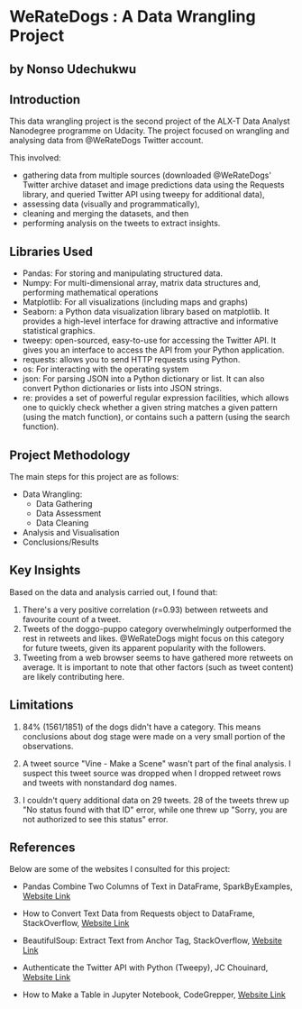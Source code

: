 # WeRateDogs : A Data Wrangling Project
## by Nonso Udechukwu


## Introduction

This data wrangling project is the second project of the ALX-T Data Analyst Nanodegree programme on Udacity. The project focused on wrangling and analysing data from @WeRateDogs Twitter account.

This involved:
   - gathering data from multiple sources (downloaded @WeRateDogs' Twitter archive dataset and image predictions data using the Requests library, and queried Twitter API using tweepy for additional data),
   - assessing data (visually and programmatically),
   - cleaning and merging the datasets, and then
   - performing analysis on the tweets to extract insights.

## Libraries Used
- Pandas: For storing and manipulating structured data.
- Numpy: For multi-dimensional array, matrix data structures and, performing mathematical operations
- Matplotlib: For all visualizations (including maps and graphs)
- Seaborn: a Python data visualization library based on matplotlib. It provides a high-level interface for drawing attractive and informative statistical graphics.
- tweepy: open-sourced, easy-to-use for accessing the Twitter API. It gives you an interface to access the API from your Python application.
- requests: allows you to send HTTP requests using Python.
- os: For interacting with the operating system
- json: For parsing JSON into a Python dictionary or list. It can also convert Python dictionaries or lists into JSON strings.
- re: provides a set of powerful regular expression facilities, which allows one to quickly check whether a given string matches a given pattern (using the match function), or contains such a pattern (using the search function).

## Project Methodology
The main steps for this project are as follows:

- Data Wrangling:
  - Data Gathering
  - Data Assessment
  - Data Cleaning
- Analysis and Visualisation
- Conclusions/Results

## Key Insights
Based on the data and analysis carried out, I found that:

1. There's a very positive correlation (r=0.93) between retweets and favourite count of a tweet.
2. Tweets of the doggo-puppo category overwhelmingly outperformed the rest in retweets and likes. @WeRateDogs might focus on this category for future tweets, given its apparent popularity with the followers.
3. Tweeting from a web browser seems to have gathered more retweets on average. It is important to note that other factors (such as tweet content) are likely contributing here.

## Limitations
1. 84% (1561/1851) of the dogs didn't have a category. This means conclusions about dog stage were made on a very small portion of the observations.

2. A tweet source "Vine - Make a Scene" wasn't part of the final analysis. I suspect this tweet source was dropped when I dropped retweet rows and tweets with nonstandard dog names.

3. I couldn't query additional data on 29 tweets. 28 of the tweets threw up "No status found with that ID" error, while one threw up "Sorry, you are not authorized to see this status" error.

## References
Below are some of the websites I consulted for this project:

   - Pandas Combine Two Columns of Text in DataFrame, SparkByExamples, <a href="https://sparkbyexamples.com/pandas/pandas-combine-two-columns-of-text-in-dataframe/">Website Link</a>

   - How to Convert Text Data from Requests object to DataFrame, StackOverflow, <a href="https://stackoverflow.com/questions/39213597/convert-text-data-from-requests-object-to-dataframe-with-pandas">Website Link</a>

   - BeautifulSoup: Extract Text from Anchor Tag, StackOverflow, <a href="https://stackoverflow.com/questions/11716380/beautifulsoup-extract-text-from-anchor-tag">Website Link</a>

   - Authenticate the Twitter API with Python (Tweepy), JC Chouinard, <a href="https://www.jcchouinard.com/how-to-use-twitter-api-with-python/">Website Link</a>

   - How to Make a Table in Jupyter Notebook, CodeGrepper, <a href="https://www.codegrepper.com/code-examples/typescript/how+to+make+a+table+in+jupyter+notebook">Website Link</a>

